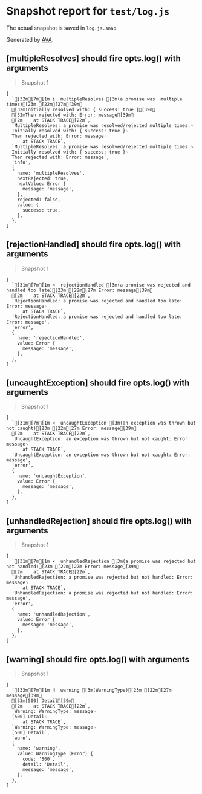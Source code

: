 # Snapshot report for `test/log.js`

The actual snapshot is saved in `log.js.snap`.

Generated by [AVA](https://ava.li).

## [multipleResolves] should fire opts.log() with arguments

> Snapshot 1

    [
      `[32m[7m[1m i  multipleResolves [3m(a promise was  multiple times)[23m [22m[27m[39m␊
      [32mInitially resolved with: { success: true }[39m␊
      [32mThen rejected with: Error: message[39m␊
      [2m    at STACK TRACE[22m`,
      `MultipleResolves: a promise was resolved/rejected multiple times:␊
      Initially resolved with: { success: true }␊
      Then rejected with: Error: message␊
          at STACK TRACE`,
      `MultipleResolves: a promise was resolved/rejected multiple times:␊
      Initially resolved with: { success: true }␊
      Then rejected with: Error: message`,
      'info',
      {
        name: 'multipleResolves',
        nextRejected: true,
        nextValue: Error {
          message: 'message',
        },
        rejected: false,
        value: {
          success: true,
        },
      },
    ]

## [rejectionHandled] should fire opts.log() with arguments

> Snapshot 1

    [
      `[31m[7m[1m ×  rejectionHandled [3m(a promise was rejected and handled too late)[23m [22m[27m Error: message[39m␊
      [2m    at STACK TRACE[22m`,
      `RejectionHandled: a promise was rejected and handled too late: Error: message␊
          at STACK TRACE`,
      'RejectionHandled: a promise was rejected and handled too late: Error: message',
      'error',
      {
        name: 'rejectionHandled',
        value: Error {
          message: 'message',
        },
      },
    ]

## [uncaughtException] should fire opts.log() with arguments

> Snapshot 1

    [
      `[31m[7m[1m ×  uncaughtException [3m(an exception was thrown but not caught)[23m [22m[27m Error: message[39m␊
      [2m    at STACK TRACE[22m`,
      `UncaughtException: an exception was thrown but not caught: Error: message␊
          at STACK TRACE`,
      'UncaughtException: an exception was thrown but not caught: Error: message',
      'error',
      {
        name: 'uncaughtException',
        value: Error {
          message: 'message',
        },
      },
    ]

## [unhandledRejection] should fire opts.log() with arguments

> Snapshot 1

    [
      `[31m[7m[1m ×  unhandledRejection [3m(a promise was rejected but not handled)[23m [22m[27m Error: message[39m␊
      [2m    at STACK TRACE[22m`,
      `UnhandledRejection: a promise was rejected but not handled: Error: message␊
          at STACK TRACE`,
      'UnhandledRejection: a promise was rejected but not handled: Error: message',
      'error',
      {
        name: 'unhandledRejection',
        value: Error {
          message: 'message',
        },
      },
    ]

## [warning] should fire opts.log() with arguments

> Snapshot 1

    [
      `[33m[7m[1m ‼  warning [3m(WarningType)[23m [22m[27m message[39m␊
      [33m[500] Detail[39m␊
      [2m    at STACK TRACE[22m`,
      `Warning: WarningType: message␊
      [500] Detail␊
          at STACK TRACE`,
      `Warning: WarningType: message␊
      [500] Detail`,
      'warn',
      {
        name: 'warning',
        value: WarningType (Error) {
          code: '500',
          detail: 'Detail',
          message: 'message',
        },
      },
    ]
